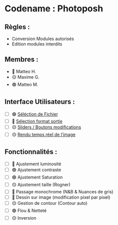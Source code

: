 # Codename : Photoposh

## Règles : 
-	Conversion Modules autorisés
-	Edition modules interdits

## Membres :
- 🔴 Matteo H.
- 🟡 Maxime G.
- 🟢 Matteo M.

## Interface Utilisateurs : 
- [ ] 🟢 [Séléction de Fichier](https://stackoverflow.com/questions/3579568/choosing-a-file-in-python-with-simple-dialog)
- [ ] 🔴 [Sélection format sortie](https://stackoverflow.com/questions/11137120/how-to-convert-an-image-from-one-format-to-another-with-python)
- [ ]	🟡 [Sliders / Boutons modifications](https://kivy.org/#home)
- [ ]	🟡 [Rendu temps réel de l’image](https://stackoverflow.com/questions/45025869/how-to-process-images-in-real-time-and-output-a-real-time-video-of-the-result)

## Fonctionnalités :
-	[ ] 🔴 Ajustement luminosité
-	[ ] 🟢 Ajustement contraste
-	[ ] 🟢 Ajustement Saturation
-	[ ] 🟡 Ajustement taille (Rogner)
-	[ ] 🔴 Passage monochrome (N&B & Nuances de gris)
-	[ ] 🔴 Dessin sur image (modification pixel par pixel)
-	[ ] 🟡 Gestion de contour (Contour auto) 
-	[ ] 🟢 Flou & Netteté
-	[ ] 🟡 Inversion

